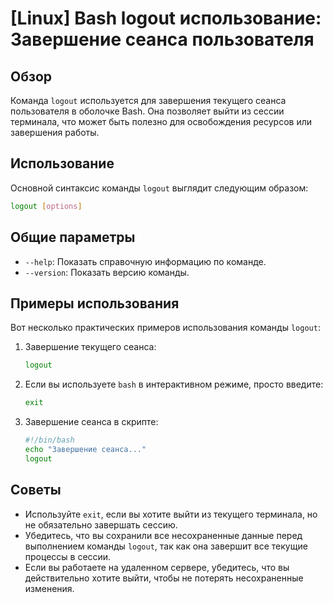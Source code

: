# [Linux] Bash logout использование: Завершение сеанса пользователя

## Обзор
Команда `logout` используется для завершения текущего сеанса пользователя в оболочке Bash. Она позволяет выйти из сессии терминала, что может быть полезно для освобождения ресурсов или завершения работы.

## Использование
Основной синтаксис команды `logout` выглядит следующим образом:

```bash
logout [options]
```

## Общие параметры
- `--help`: Показать справочную информацию по команде.
- `--version`: Показать версию команды.

## Примеры использования
Вот несколько практических примеров использования команды `logout`:

1. Завершение текущего сеанса:
   ```bash
   logout
   ```

2. Если вы используете `bash` в интерактивном режиме, просто введите:
   ```bash
   exit
   ```

3. Завершение сеанса в скрипте:
   ```bash
   #!/bin/bash
   echo "Завершение сеанса..."
   logout
   ```

## Советы
- Используйте `exit`, если вы хотите выйти из текущего терминала, но не обязательно завершать сессию.
- Убедитесь, что вы сохранили все несохраненные данные перед выполнением команды `logout`, так как она завершит все текущие процессы в сессии.
- Если вы работаете на удаленном сервере, убедитесь, что вы действительно хотите выйти, чтобы не потерять несохраненные изменения.